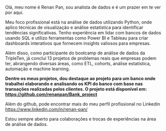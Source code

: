 Olá, meu nome é Renan Pan, sou analista de dados e é um prazer em te ver por aqui.

Meu foco profissional está na análise de dados utilizando Python, onde aplico técnicas de visualização e análise estatística para identificar tendências significativas. Tenho experiência em lidar com bancos de dados usando SQL e utilizo ferramentas como Power BI e Tableau para criar dashboards interativos que fornecem insights valiosos para empresas.

Além disso, como participante do bootcamp de análise de dados da TripleTen, já concluí 13 projetos de problemas reais que empresas podem ter, abrangendo diversas áreas, como ETL, cohorts, análise estatística, automação e machine learning.

<b>Dentre os meus projetos, dou destaque ao projeto para um banco onde trabalhei elaborando e analisando os KPI do banco com base nas transações realizadas pelos clientes. O projeto está disponível em: https://github.com/renanpan/Bank_project </b>

Além do github, pode encontrar mais do meu perfil profissional no Linkedin https://www.linkedin.com/in/renan-pan/

Estou sempre aberto para colaborações e trocas de experiências na área de análise de dados.

<!---
Preciso ver para atualizar com mais informações. Ainda está fraco.
--->
